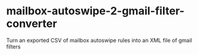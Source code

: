 # mailbox-autoswipe-2-gmail-filter-converter
Turn an exported CSV of mailbox autoswipe rules into an XML file of gmail filters
